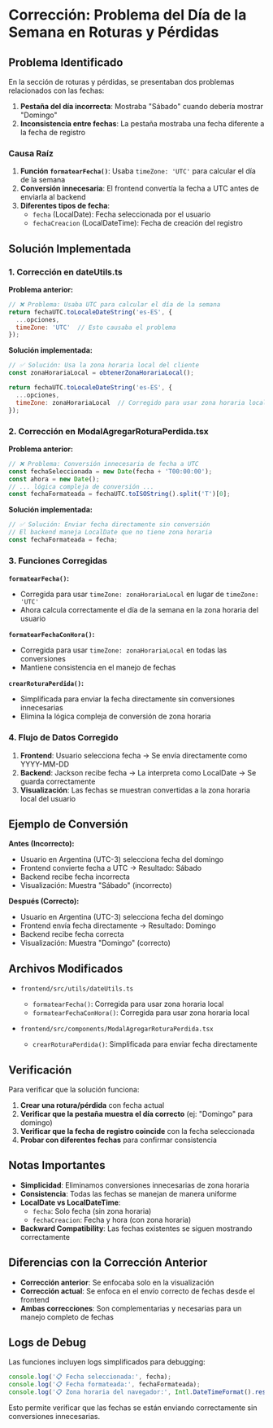 # Corrección: Problema del Día de la Semana en Roturas y Pérdidas

## Problema Identificado

En la sección de roturas y pérdidas, se presentaban dos problemas relacionados con las fechas:

1. **Pestaña del día incorrecta**: Mostraba "Sábado" cuando debería mostrar "Domingo"
2. **Inconsistencia entre fechas**: La pestaña mostraba una fecha diferente a la fecha de registro

### Causa Raíz

1. **Función `formatearFecha()`**: Usaba `timeZone: 'UTC'` para calcular el día de la semana
2. **Conversión innecesaria**: El frontend convertía la fecha a UTC antes de enviarla al backend
3. **Diferentes tipos de fecha**: 
   - `fecha` (LocalDate): Fecha seleccionada por el usuario
   - `fechaCreacion` (LocalDateTime): Fecha de creación del registro

## Solución Implementada

### 1. Corrección en dateUtils.ts

**Problema anterior:**
```javascript
// ❌ Problema: Usaba UTC para calcular el día de la semana
return fechaUTC.toLocaleDateString('es-ES', {
  ...opciones,
  timeZone: 'UTC'  // Esto causaba el problema
});
```

**Solución implementada:**
```javascript
// ✅ Solución: Usa la zona horaria local del cliente
const zonaHorariaLocal = obtenerZonaHorariaLocal();

return fechaUTC.toLocaleDateString('es-ES', {
  ...opciones,
  timeZone: zonaHorariaLocal  // Corregido para usar zona horaria local
});
```

### 2. Corrección en ModalAgregarRoturaPerdida.tsx

**Problema anterior:**
```javascript
// ❌ Problema: Conversión innecesaria de fecha a UTC
const fechaSeleccionada = new Date(fecha + 'T00:00:00');
const ahora = new Date();
// ... lógica compleja de conversión ...
const fechaFormateada = fechaUTC.toISOString().split('T')[0];
```

**Solución implementada:**
```javascript
// ✅ Solución: Enviar fecha directamente sin conversión
// El backend maneja LocalDate que no tiene zona horaria
const fechaFormateada = fecha;
```

### 3. Funciones Corregidas

**`formatearFecha()`:**
- Corregida para usar `timeZone: zonaHorariaLocal` en lugar de `timeZone: 'UTC'`
- Ahora calcula correctamente el día de la semana en la zona horaria del usuario

**`formatearFechaConHora()`:**
- Corregida para usar `timeZone: zonaHorariaLocal` en todas las conversiones
- Mantiene consistencia en el manejo de fechas

**`crearRoturaPerdida()`:**
- Simplificada para enviar la fecha directamente sin conversiones innecesarias
- Elimina la lógica compleja de conversión de zona horaria

### 4. Flujo de Datos Corregido

1. **Frontend**: Usuario selecciona fecha → Se envía directamente como YYYY-MM-DD
2. **Backend**: Jackson recibe fecha → La interpreta como LocalDate → Se guarda correctamente
3. **Visualización**: Las fechas se muestran convertidas a la zona horaria local del usuario

## Ejemplo de Conversión

**Antes (Incorrecto):**
- Usuario en Argentina (UTC-3) selecciona fecha del domingo
- Frontend convierte fecha a UTC → Resultado: Sábado
- Backend recibe fecha incorrecta
- Visualización: Muestra "Sábado" (incorrecto)

**Después (Correcto):**
- Usuario en Argentina (UTC-3) selecciona fecha del domingo
- Frontend envía fecha directamente → Resultado: Domingo
- Backend recibe fecha correcta
- Visualización: Muestra "Domingo" (correcto)

## Archivos Modificados

- `frontend/src/utils/dateUtils.ts`
  - `formatearFecha()`: Corregida para usar zona horaria local
  - `formatearFechaConHora()`: Corregida para usar zona horaria local

- `frontend/src/components/ModalAgregarRoturaPerdida.tsx`
  - `crearRoturaPerdida()`: Simplificada para enviar fecha directamente

## Verificación

Para verificar que la solución funciona:

1. **Crear una rotura/pérdida** con fecha actual
2. **Verificar que la pestaña muestra el día correcto** (ej: "Domingo" para domingo)
3. **Verificar que la fecha de registro coincide** con la fecha seleccionada
4. **Probar con diferentes fechas** para confirmar consistencia

## Notas Importantes

- **Simplicidad**: Eliminamos conversiones innecesarias de zona horaria
- **Consistencia**: Todas las fechas se manejan de manera uniforme
- **LocalDate vs LocalDateTime**: 
  - `fecha`: Solo fecha (sin zona horaria)
  - `fechaCreacion`: Fecha y hora (con zona horaria)
- **Backward Compatibility**: Las fechas existentes se siguen mostrando correctamente

## Diferencias con la Corrección Anterior

- **Corrección anterior**: Se enfocaba solo en la visualización
- **Corrección actual**: Se enfoca en el envío correcto de fechas desde el frontend
- **Ambas correcciones**: Son complementarias y necesarias para un manejo completo de fechas

## Logs de Debug

Las funciones incluyen logs simplificados para debugging:
```javascript
console.log('📋 Fecha seleccionada:', fecha);
console.log('📋 Fecha formateada:', fechaFormateada);
console.log('📋 Zona horaria del navegador:', Intl.DateTimeFormat().resolvedOptions().timeZone);
```

Esto permite verificar que las fechas se están enviando correctamente sin conversiones innecesarias.
